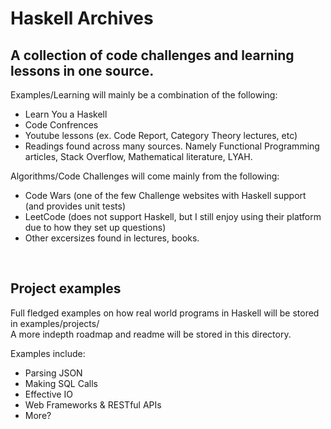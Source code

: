 
# Haskell Archives

## A collection of code challenges and learning lessons in one source.

Examples/Learning will mainly be a combination of the following:
- Learn You a Haskell 
- Code Confrences
- Youtube lessons (ex. Code Report, Category Theory lectures, etc)
- Readings found across many sources. Namely Functional Programming articles, Stack Overflow, Mathematical literature, LYAH.

Algorithms/Code Challenges will come mainly from the following:
- Code Wars (one of the few Challenge websites with Haskell support (and provides unit tests)
- LeetCode (does not support Haskell, but I still enjoy using their platform due to how they set up questions)
- Other excersizes found in lectures, books. 

<br />

## Project examples

Full fledged examples on how real world programs in Haskell will be stored in examples/projects/  
A more indepth roadmap and readme will be stored in this directory.

Examples include:  
- Parsing JSON
- Making SQL Calls
- Effective IO
- Web Frameworks & RESTful APIs
- More?
